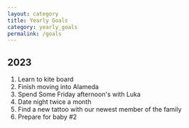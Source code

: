 ```yaml
---
layout: category
title: Yearly Goals
category: yearly_goals
permalink: /goals
---
```



## 2023

1. Learn to kite board
2. Finish moving into Alameda
3. Spend Some Friday afternoon's with Luka
4. Date night twice a month
5. Find a new tattoo with our newest member of the family
6. Prepare for baby #2
